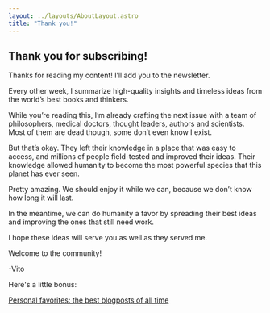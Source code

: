 ```yaml
---
layout: ../layouts/AboutLayout.astro
title: "Thank you!"
---
```


## Thank you for subscribing!

Thanks for reading my content! I’ll add you to the newsletter.

Every other week, I summarize high-quality insights and timeless ideas from the world’s best books and thinkers.

While you’re reading this, I’m already crafting the next issue with a team of philosophers, medical doctors, thought leaders, authors and scientists. Most of them are dead though, some don’t even know I exist.

But that’s okay. They left their knowledge in a place that was easy to access, and millions of people field-tested and improved their ideas. Their knowledge allowed humanity to become the most powerful species that this planet has ever seen.

Pretty amazing. We should enjoy it while we can, because we don’t know how long it will last.

In the meantime, we can do humanity a favor by spreading their best ideas and improving the ones that still need work.

I hope these ideas will serve you as well as they served me.

Welcome to the community!

-Vito

Here's a little bonus:

<a href="../best-blogposts">Personal favorites: the best blogposts of all time</a>
